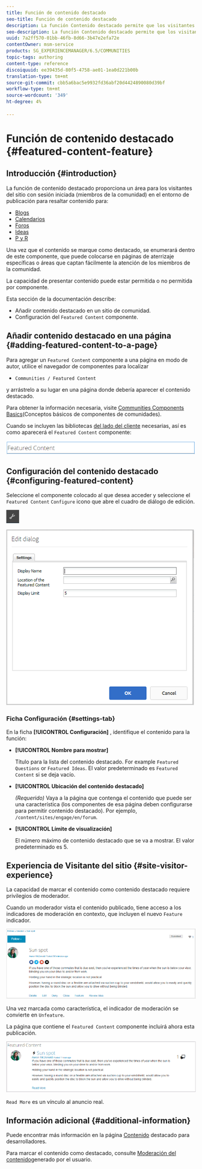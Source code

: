```yaml
---
title: Función de contenido destacado
seo-title: Función de contenido destacado
description: La función Contenido destacado permite que los visitantes del sitio con sesión resalten el contenido
seo-description: La función Contenido destacado permite que los visitantes del sitio con sesión resalten el contenido
uuid: 7a2ff570-01bb-46fb-8d66-3b47e2efa72e
contentOwner: msm-service
products: SG_EXPERIENCEMANAGER/6.5/COMMUNITIES
topic-tags: authoring
content-type: reference
discoiquuid: ee39435d-80f5-4758-ae01-1ea0d221b00b
translation-type: tm+mt
source-git-commit: cbb5a6bac5e9932fd36abf20d4424890080d39bf
workflow-type: tm+mt
source-wordcount: '349'
ht-degree: 4%

---
```



# Función de contenido destacado {#featured-content-feature}

## Introducción {#introduction}

La función de contenido destacado proporciona un área para los visitantes del sitio con sesión iniciada (miembros de la comunidad) en el entorno de publicación para resaltar contenido para:

* [Blogs](blog-feature.md)
* [Calendarios](calendar.md)
* [Foros](forum.md)
* [Ideas](ideation-feature.md)
* [P y R](working-with-qna.md)

Una vez que el contenido se marque como destacado, se enumerará dentro de este componente, que puede colocarse en páginas de aterrizaje específicas o áreas que captan fácilmente la atención de los miembros de la comunidad.

La capacidad de presentar contenido puede estar permitida o no permitida por componente.

Esta sección de la documentación describe:

* Añadir contenido destacado en un sitio de comunidad.
* Configuración del `Featured Content` componente.

## Añadir contenido destacado en una página {#adding-featured-content-to-a-page}

Para agregar un `Featured Content` componente a una página en modo de autor, utilice el navegador de componentes para localizar

* `Communities / Featured Content`

y arrástrelo a su lugar en una página donde debería aparecer el contenido destacado.

Para obtener la información necesaria, visite [Communities Components Basics](basics.md)(Conceptos básicos de componentes de comunidades).

Cuando se incluyen las bibliotecas [del lado del cliente](essentials-featured.md#essentials-for-client-side) necesarias, así es como aparecerá el `Featured Content` componente:

![chlimage_1-13](assets/chlimage_1-13.png)

## Configuración del contenido destacado {#configuring-featured-content}

Seleccione el componente colocado al que desea acceder y seleccione el `Featured Content` `Configure` icono que abre el cuadro de diálogo de edición.

![chlimage_1-14](assets/chlimage_1-14.png)

![chlimage_1-15](assets/chlimage_1-15.png)

### Ficha Configuración {#settings-tab}

En la ficha **[!UICONTROL Configuración]** , identifique el contenido para la función:

* **[!UICONTROL Nombre para mostrar]**

   Título para la lista del contenido destacado. For example `Featured Questions` or `Featured Ideas`. El valor predeterminado es `Featured Content` si se deja vacío.

* **[!UICONTROL Ubicación del contenido destacado]**

   *(Requerido)* Vaya a la página que contenga el contenido que puede ser una característica (los componentes de esa página deben configurarse para permitir contenido destacado). Por ejemplo, `/content/sites/engage/en/forum`.

* **[!UICONTROL Límite de visualización]**

   El número máximo de contenido destacado que se va a mostrar. El valor predeterminado es 5.

## Experiencia de Visitante del sitio {#site-visitor-experience}

La capacidad de marcar el contenido como contenido destacado requiere privilegios de moderador.

Cuando un moderador vista el contenido publicado, tiene acceso a los indicadores de moderación en contexto, que incluyen el nuevo `Feature` indicador.

![chlimage_1-16](assets/chlimage_1-16.png)

Una vez marcada como característica, el indicador de moderación se convierte en `Unfeature`.

La página que contiene el `Featured Content` componente incluirá ahora esta publicación.

![chlimage_1-17](assets/chlimage_1-17.png)

`Read More` es un vínculo al anuncio real.

## Información adicional {#additional-information}

Puede encontrar más información en la página [Contenido](essentials-featured.md) destacado para desarrolladores.

Para marcar el contenido como destacado, consulte [Moderación del contenido](moderate-ugc.md)generado por el usuario.
